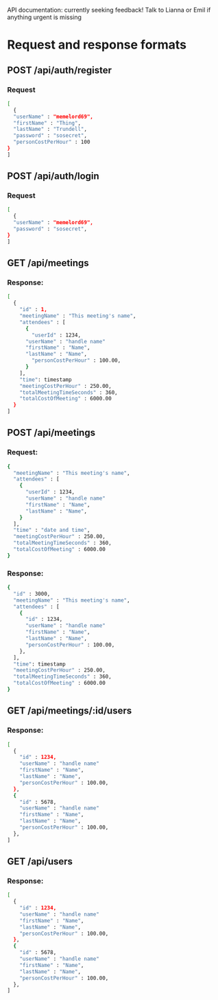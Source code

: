 
API documentation: currently seeking feedback! Talk to Lianna or Emil if anything urgent is missing

# Request and response formats

## POST /api/auth/register
### Request
```sh
[
  {
  "userName" : "memelord69",
  "firstName" : "Thing",
  "lastName" : "Trundell",
  "password" : "sosecret",
  "personCostPerHour" : 100
}
]
```

## POST /api/auth/login
### Request
```sh
[
  {
  "userName" : "memelord69",
  "password" : "sosecret",
}
]
```

## GET /api/meetings
### Response:
<!-- An Array of Meetings -->
```sh
[
  {
    "id" : 1,
    "meetingName" : "This meeting's name",
    "attendees" : [
      {
        "userId" : 1234,
      "userName" : "handle name"
      "firstName" : "Name",
      "lastName" : "Name",
        "personCostPerHour" : 100.00,
      }
    ],
    "time": timestamp
    "meetingCostPerHour" : 250.00,
    "totalMeetingTimeSeconds" : 360,
    "totalCostOfMeeting" : 6000.00
  }
]
```

## POST /api/meetings
### Request:
<!-- Usage: Save a completed meeting -->
```sh
{
  "meetingName" : "This meeting's name",
  "attendees" : [
    {
      "userId" : 1234,
      "userName" : "handle name"
      "firstName" : "Name",
      "lastName" : "Name",
    }
  ],
  "time" : "date and time",
  "meetingCostPerHour" : 250.00,
  "totalMeetingTimeSeconds" : 360,
  "totalCostOfMeeting" : 6000.00
}
```


### Response:
  <!-- The Meeting that has been saved in db read format -->
  <!-- where ID matches: -->
```sh
{
  "id" : 3000,
  "meetingName" : "This meeting's name",
  "attendees" : [
    {
      "id" : 1234,
      "userName" : "handle name"
      "firstName" : "Name",
      "lastName" : "Name",
      "personCostPerHour" : 100.00,
    },
  ],
  "time": timestamp
  "meetingCostPerHour" : 250.00,
  "totalMeetingTimeSeconds" : 360,
  "totalCostOfMeeting" : 6000.00
}
```


## GET /api/meetings/:id/users
### Response:
<!-- Get the attendees of a Meeting	 -->
<!-- An Array of User objects -->
<!-- Where meeting ID matches in join table -->
```sh
[
  {
    "id" : 1234,
    "userName" : "handle name"
    "firstName" : "Name",
    "lastName" : "Name",
    "personCostPerHour" : 100.00,
  },
  {
    "id" : 5678,
    "userName" : "handle name"
    "firstName" : "Name",
    "lastName" : "Name",
    "personCostPerHour" : 100.00,
  },
]
```

## GET /api/users
### Response:
<!-- Get the users of the app -->
<!-- An Array of User Objects -->
```sh
[
  {
    "id" : 1234,
    "userName" : "handle name"
    "firstName" : "Name",
    "lastName" : "Name",
    "personCostPerHour" : 100.00,
  },
  {
    "id" : 5678,
    "userName" : "handle name"
    "firstName" : "Name",
    "lastName" : "Name",
    "personCostPerHour" : 100.00,
  },
]
```